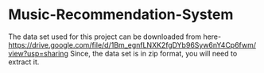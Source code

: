 # Music-Recommendation-System

The data set used for this project can be downloaded from here- https://drive.google.com/file/d/1Bm_egnfLNXK2fgDYb96Syw6nY4Cp6fwm/view?usp=sharing
Since, the data set is in zip format, you will need to extract it.
